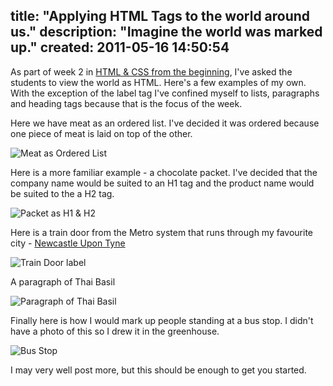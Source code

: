 title: "Applying HTML Tags to the world around us."
description: "Imagine the world was marked up."
created: 2011-05-16 14:50:54
---

As part of week 2 in [HTML & CSS from the beginning][2], I've asked the students to view the world as HTML.  Here's a few examples of my own. With the exception of the label tag I've confined myself to lists, paragraphs and heading tags because that is the focus of the week.

Here we have meat as an ordered list. I've decided it was ordered because one piece of meat is laid on top of the other.

![Meat as Ordered List](http://media.jamiecurle.com/uploads/2011/05/16/blogimage/meat.ol.850x600.jpg)

Here is a more familiar example - a chocolate packet.  I've decided that the company name would be suited to an H1 tag and the product name would be suited to the a H2 tag.

![Packet as H1 & H2](http://media.jamiecurle.com/uploads/2011/05/16/blogimage/h1h2.850x600.jpg)

Here is a train door from the Metro system that runs through my favourite city - [Newcastle Upon Tyne][1]

![Train Door label](http://media.jamiecurle.com/uploads/2011/05/16/blogimage/label.850x600.jpg)

A paragraph of Thai Basil

![Paragraph of Thai Basil](http://media.jamiecurle.com/uploads/2011/05/16/blogimage/p.thai.850x600.jpg)

Finally here is  how I would mark up people standing at a bus stop. I didn't have a photo of this so I drew it in the greenhouse.

![Bus Stop](http://media.jamiecurle.com/uploads/2011/05/16/blogimage/Photo1.850x600.jpg)


I may very well post more, but this should be enough to get you started.


[1]: http://en.wikipedia.org/wiki/Newcastle_upon_Tyne
[2]: http://p2pu.org/webcraft/html-css-beginning



